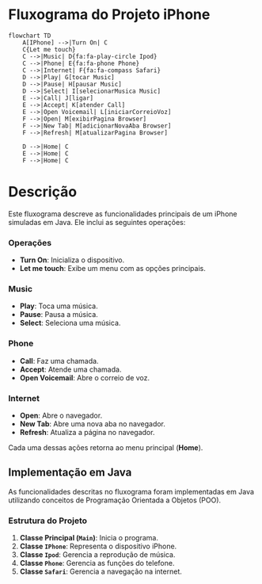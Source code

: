# Fluxograma do Projeto iPhone

```mermaid
flowchart TD
    A[IPhone] -->|Turn On| C
    C{Let me touch}
    C -->|Music| D{fa:fa-play-circle Ipod}
    C -->|Phone| E{fa:fa-phone Phone}
    C -->|Internet| F{fa:fa-compass Safari}
    D -->|Play| G[tocar Music]
    D -->|Pause| H[pausar Music]
    D -->|Select| I[selecionarMusica Music]
    E -->|Call| J[ligar]
    E -->|Accept| K[atender Call]
    E -->|Open Voicemail| L[iniciarCorreioVoz]
    F -->|Open| M[exibirPagina Browser]
    F -->|New Tab| M[adicionarNovaAba Browser]
    F -->|Refresh| M[atualizarPagina Browser]

    D -->|Home| C
    E -->|Home| C
    F -->|Home| C
```
# Descrição

Este fluxograma descreve as funcionalidades principais de um iPhone simuladas em Java. Ele inclui as seguintes operações:

### Operações

- **Turn On**: Inicializa o dispositivo.
- **Let me touch**: Exibe um menu com as opções principais.

### Music

- **Play**: Toca uma música.
- **Pause**: Pausa a música.
- **Select**: Seleciona uma música.

### Phone

- **Call**: Faz uma chamada.
- **Accept**: Atende uma chamada.
- **Open Voicemail**: Abre o correio de voz.

### Internet

- **Open**: Abre o navegador.
- **New Tab**: Abre uma nova aba no navegador.
- **Refresh**: Atualiza a página no navegador.

Cada uma dessas ações retorna ao menu principal (**Home**).

## Implementação em Java

As funcionalidades descritas no fluxograma foram implementadas em Java utilizando conceitos de Programação Orientada a Objetos (POO).

### Estrutura do Projeto

1. **Classe Principal (`Main`)**: Inicia o programa.
2. **Classe `IPhone`**: Representa o dispositivo iPhone.
3. **Classe `Ipod`**: Gerencia a reprodução de música.
4. **Classe `Phone`**: Gerencia as funções do telefone.
5. **Classe `Safari`**: Gerencia a navegação na internet.
